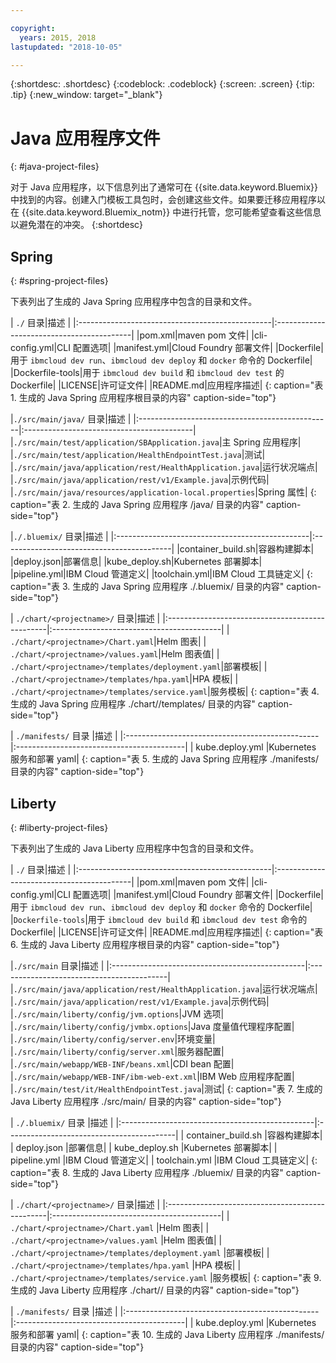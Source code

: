 ```yaml
---

copyright:
  years: 2015, 2018
lastupdated: "2018-10-05"

---
```


{:shortdesc: .shortdesc}
{:codeblock: .codeblock}
{:screen: .screen}
{:tip: .tip}
{:new_window: target="_blank"}

# Java 应用程序文件
{: #java-project-files}

对于 Java 应用程序，以下信息列出了通常可在 {{site.data.keyword.Bluemix}} 中找到的内容。创建入门模板工具包时，会创建这些文件。如果要迁移应用程序以在 {{site.data.keyword.Bluemix_notm}} 中进行托管，您可能希望查看这些信息以避免潜在的冲突。
{:shortdesc}

## Spring
{: #spring-project-files}

下表列出了生成的 Java Spring 应用程序中包含的目录和文件。

| `./` 目录|描述
|
|:------------------------------------------------|:------------------------------------------|
|pom.xml|maven pom 文件|
|cli-config.yml|CLI 配置选项|
|manifest.yml|Cloud Foundry 部署文件|
|Dockerfile|用于 `ibmcloud dev run`、`ibmcloud dev deploy` 和 `docker` 命令的 Dockerfile|
|Dockerfile-tools|用于 `ibmcloud dev build` 和 `ibmcloud dev test` 的 Dockerfile|
|LICENSE|许可证文件|
|README.md|应用程序描述|
{: caption="表 1. 生成的 Java Spring 应用程序根目录的内容" caption-side="top"}

|`./src/main/java/` 目录|描述
|
|:------------------------------------------------|:------------------------------------------|
|`./src/main/test/application/SBApplication.java`|主 Spring 应用程序|
|`./src/main/test/application/HealthEndpointTest.java`|测试|
|`./src/main/java/application/rest/HealthApplication.java`|运行状况端点|
|`./src/main/java/application/rest/v1/Example.java`|示例代码|
|`./src/main/java/resources/application-local.properties`|Spring 属性|
{: caption="表 2. 生成的 Java Spring 应用程序 /java/ 目录的内容" caption-side="top"}

|`./.bluemix/` 目录|描述
|
|:------------------------------------------------|:------------------------------------------|
|container_build.sh|容器构建脚本|
|deploy.json|部署信息|
|kube_deploy.sh|Kubernetes 部署脚本|
|pipeline.yml|IBM Cloud 管道定义|
|toolchain.yml|IBM Cloud 工具链定义|
{: caption="表 3. 生成的 Java Spring 应用程序 ./.bluemix/ 目录的内容" caption-side="top"}

| `./chart/<projectname>/` 目录|描述
|
|:------------------------------------------------|:------------------------------------------|
| `./chart/<projectname>/Chart.yaml`|Helm 图表|
| `./chart/<projectname>/values.yaml`|Helm 图表值|
| `./chart/<projectname>/templates/deployment.yaml`|部署模板|
| `./chart/<projectname>/templates/hpa.yaml`|HPA 模板|
| `./chart/<projectname>/templates/service.yaml`|服务模板|
{: caption="表 4. 生成的 Java Spring 应用程序 ./chart/<projectname>/templates/ 目录的内容" caption-side="top"}

| `./manifests/` 目录 |描述
|
|:------------------------------------------------|:------------------------------------------|
| kube.deploy.yml |Kubernetes 服务和部署 yaml|
{: caption="表 5. 生成的 Java Spring 应用程序 ./manifests/ 目录的内容" caption-side="top"}

## Liberty
{: #liberty-project-files}

下表列出了生成的 Java Liberty 应用程序中包含的目录和文件。

| `./` 目录|描述
|
|:------------------------------------------------|:------------------------------------------|
|pom.xml|maven pom 文件|
|cli-config.yml|CLI 配置选项|
|manifest.yml|Cloud Foundry 部署文件|
|Dockerfile|用于 `ibmcloud dev run`、`ibmcloud dev deploy` 和 `docker` 命令的 Dockerfile|
|`Dockerfile-tools`|用于 `ibmcloud dev build` 和 `ibmcloud dev test` 命令的 Dockerfile|
|LICENSE|许可证文件|
|README.md|应用程序描述|
{: caption="表 6. 生成的 Java Liberty 应用程序根目录的内容" caption-side="top"}

|`./src/main` 目录|描述
|
|:------------------------------------------------|:------------------------------------------|
|`./src/main/java/application/rest/HealthApplication.java`|运行状况端点|
|`./src/main/java/application/rest/v1/Example.java`|示例代码|
|`./src/main/liberty/config/jvm.options`|JVM 选项|
|`./src/main/liberty/config/jvmbx.options`|Java 度量值代理程序配置|
|`./src/main/liberty/config/server.env`|环境变量|
|`./src/main/liberty/config/server.xml`|服务器配置|
|`./src/main/webapp/WEB-INF/beans.xml`|CDI bean 配置|
|`./src/main/webapp/WEB-INF/ibm-web-ext.xml`|IBM Web 应用程序配置|
|`./src/main/test/it/HealthEndpointTest.java`|测试|
{: caption="表 7. 生成的 Java Liberty 应用程序 ./src/main/ 目录的内容" caption-side="top"}

| `./.bluemix/` 目录 |描述
|
|:------------------------------------------------|:------------------------------------------|
| container_build.sh |容器构建脚本|
| deploy.json |部署信息|
| kube_deploy.sh |Kubernetes 部署脚本|
| pipeline.yml |IBM Cloud 管道定义|
| toolchain.yml |IBM Cloud 工具链定义|
{: caption="表 8. 生成的 Java Liberty 应用程序 ./bluemix/ 目录的内容" caption-side="top"}

| `./chart/<projectname>/` 目录|描述
|
|:------------------------------------------------|:------------------------------------------|
| `./chart/<projectname>/Chart.yaml` |Helm 图表|
| `./chart/<projectname>/values.yaml` |Helm 图表值|
| `./chart/<projectname>/templates/deployment.yaml` |部署模板|
| `./chart/<projectname>/templates/hpa.yaml` |HPA 模板|
| `./chart/<projectname>/templates/service.yaml` |服务模板|
{: caption="表 9. 生成的 Java Liberty 应用程序 ./chart/<projectname>/ 目录的内容" caption-side="top"}

| `./manifests/` 目录 |描述
|
|:------------------------------------------------|:------------------------------------------|
| kube.deploy.yml |Kubernetes 服务和部署 yaml|
{: caption="表 10. 生成的 Java Liberty 应用程序 ./manifests/ 目录的内容" caption-side="top"}
